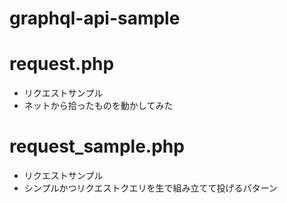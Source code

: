 # graphql-api-sample

# request.php
- リクエストサンプル
- ネットから拾ったものを動かしてみた

# request_sample.php
- リクエストサンプル
- シンプルかつリクエストクエリを生で組み立てて投げるパターン
